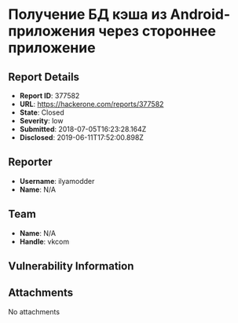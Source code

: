 # Получение БД кэша из Android-приложения через стороннее приложение

## Report Details
- **Report ID**: 377582
- **URL**: https://hackerone.com/reports/377582
- **State**: Closed
- **Severity**: low
- **Submitted**: 2018-07-05T16:23:28.164Z
- **Disclosed**: 2019-06-11T17:52:00.898Z

## Reporter
- **Username**: ilyamodder
- **Name**: N/A

## Team
- **Name**: N/A
- **Handle**: vkcom

## Vulnerability Information


## Attachments
No attachments
